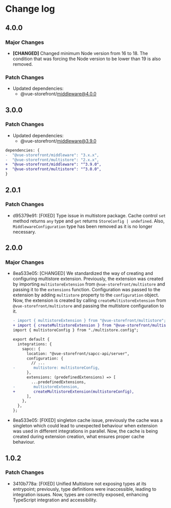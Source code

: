 # Change log

## 4.0.0

### Major Changes

- **[CHANGED]** Changed minimum Node version from 16 to 18. The condition that was forcing the Node version to be lower than 19 is also removed.

### Patch Changes

- Updated dependencies:
  - @vue-storefront/middleware@4.0.0

## 3.0.0

### Patch Changes

- Updated dependencies:
  - @vue-storefront/middleware@3.9.0

```diff [package.json]
dependencies: {
-  "@vue-storefront/middleware": "3.x.x",
-  "@vue-storefront/multistore": "2.x.x",
+  "@vue-storefront/middleware": "^3.9.0",
+  "@vue-storefront/multistore": "^3.0.0",
}
```

## 2.0.1

### Patch Changes

- d95379e91: [FIXED] Type issue in multistore package. Cache control `set` method returns `any` type and `get` returns `StoreConfig | undefined`. Also, `MiddlewareConfiguration` type has been removed as it is no longer necessary.

## 2.0.0

### Major Changes

- 8ea533e05: [CHANGED] We standardized the way of creating and configuring multistore extension.
  Previously, the extension was created by importing `multistoreExtension` from `@vue-storefront/multistore` and passing it to the `extensions` function.
  Configuration was passed to the extension by adding `multistore` property to the `configuration` object.
  Now, the extension is created by calling `createMultistoreExtension` from `@vue-storefront/multistore` and passing the multistore configuration to it.

  ```diff [middleware.config.ts]
  - import { multistoreExtension } from "@vue-storefront/multistore";
  + import { createMultistoreExtension } from "@vue-storefront/multistore";
  import { multistoreConfig } from "./multistore.config";

  export default {
    integrations: {
      sapcc: {
        location: "@vue-storefront/sapcc-api/server",
        configuration: {
          // ...
  -        multistore: multistoreConfig,
        },
        extensions: (predefinedExtensions) => [
          ...predefinedExtensions,
  -        multistoreExtension,
  +        createMultistoreExtension(multistoreConfig),
        ],
      },
    },
  };
  ```

- 8ea533e05: [FIXED] singleton cache issue, previously the cache was a singleton which could lead to unexpected behaviour when extension was used in different integrations in parallel. Now, the cache is being created during extension creation, what ensures proper cache behaviour.

## 1.0.2

### Patch Changes

- 3410b778a: [FIXED] Unified Multistore not exposing types at its entrypoint; previously, type definitions were inaccessible, leading to integration issues. Now, types are correctly exposed, enhancing TypeScript integration and accessibility.
